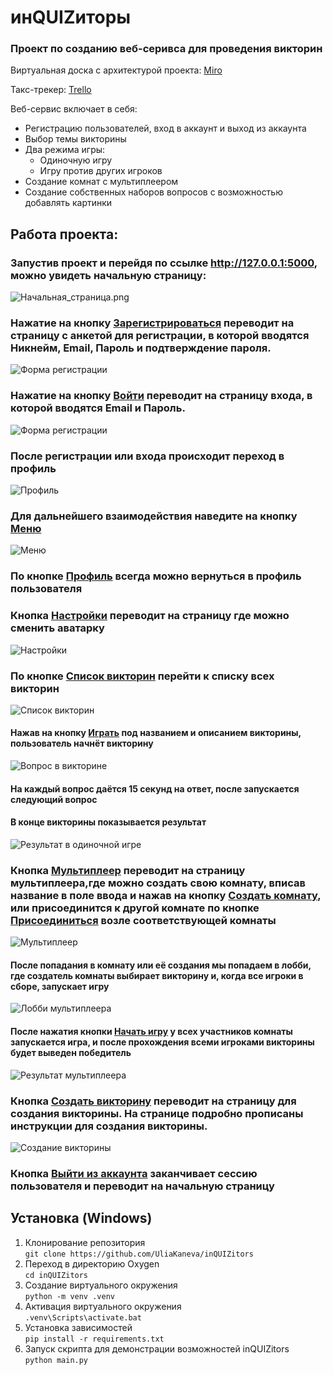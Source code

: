 # инQUIZиторы
### Проект по созданию веб-серивса для проведения викторин
Виртуальная доска с архитектурой проекта: [Miro](https://miro.com/app/board/uXjVKYAm7KI=/?share_link_id=636091891881)

Такс-трекер: [Trello](https://trello.com/invite/b/qvJ2RUU8/ATTId2163f423ca66fd8f5b985ed965abafcEE3684B4/инquizиторы)

Веб-сервис включает в себя:
+ Регистрацию пользователей, вход в аккаунт и выход из аккаунта
+ Выбор темы викторины
+ Два режима игры:
  + Одиночную игру
  + Игру против других игроков
+ Создание комнат с мультиплеером
+ Создание собственных наборов вопросов с возможностью добавлять картинки

## Работа проекта:
### Запустив проект и перейдя по ссылке <http://127.0.0.1:5000>, можно увидеть начальную страницу:
![Начальная_страница.png](readme-imag/Начальная_страница.png)
### Нажатие на кнопку <u>Зарегистрироваться</u> переводит на страницу с анкетой для регистрации, в которой вводятся Никнейм, Email, Пароль и подтверждение пароля.
![Форма регистрации](readme-imag/Регистрация.png)
### Нажатие на кнопку <u>Войти</u> переводит на страницу входа, в которой вводятся Email и Пароль.
![Форма регистрации](readme-imag/Вход.png)
### После регистрации или входа происходит переход в профиль
![Профиль](readme-imag/Профиль.png)
### Для дальнейшего взаимодействия наведите на кнопку <u>Меню</u>
![Меню](readme-imag/Меню.png)
### По кнопке <u>Профиль</u> всегда можно вернуться в профиль пользователя
### Кнопка <u>Настройки</u> переводит на страницу где можно сменить аватарку
![Настройки](readme-imag/Настройки.png)
### По кнопке <u>Список викторин</u> перейти к списку всех викторин
![Список викторин](readme-imag/Список_викторин.png)
####  Нажав на кнопку <u>Играть</u> под названием и описанием викторины, пользователь начнёт викторину
![Вопрос в викторине](readme-imag/Вопрос_в_викторине.png)
#### На каждый вопрос даётся 15 секунд на ответ, после запускается следующий вопрос
#### В конце викторины показывается результат
![Результат в одиночной игре](readme-imag/Результат_одиночная_игра.png)
### Кнопка <u>Мультиплеер</u> переводит на страницу мультиплеера,где можно создать свою комнату, вписав название в поле ввода и нажав на кнопку <u>Создать комнату</u>, или присоединится к другой комнате по кнопке <u>Присоединиться</u> возле соответствующей комнаты
![Мультиплеер](readme-imag/Мультиплеер.png)
#### После попадания в комнату или её создания мы попадаем в лобби, где создатель комнаты выбирает викторину и, когда все игроки в сборе, запускает игру
![Лобби мультиплеера](readme-imag/Лоби_мультиплеера.png)
#### После нажатия кнопки <u>Начать игру</u> у всех участников комнаты запускается игра, и после прохождения всеми игроками викторины будет выведен победитель
![Результат мультиплеера](readme-imag/Победитель_мультиплеера.png)
### Кнопка <u>Создать викторину</u> переводит на страницу для создания викторины. На странице подробно прописаны инструкции для создания викторины.
![Создание викторины](readme-imag/Создание_викторины.png)
### Кнопка <u>Выйти из аккаунта</u> заканчивает сессию пользователя и переводит на начальную страницу

## Установка (Windows)
1. Клонирование репозитория\
```git clone https://github.com/UliaKaneva/inQUIZitors```
2. Переход в директорию Oxygen\
```cd inQUIZitors```
3. Создание виртуального окружения\
```python -m venv .venv```
4. Активация виртуального окружения\
```.venv\Scripts\activate.bat```
5. Установка зависимостей\
```pip install -r requirements.txt```
6. Запуск скрипта для демонстрации возможностей inQUIZitors\
```python main.py```